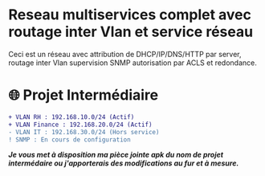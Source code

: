 # Reseau multiservices complet avec routage inter Vlan et service réseau



Ceci est un réseau avec attribution de DHCP/IP/DNS/HTTP par server, routage inter Vlan supervision SNMP autorisation par ACLS et redondance.

# 🌐 Projet Intermédiaire


~~~diff
+ VLAN RH : 192.168.10.0/24 (Actif)
+ VLAN Finance : 192.168.20.0/24 (Actif)
- VLAN IT : 192.168.30.0/24 (Hors service)
! SNMP : En cours de configuration
~~~~

***Je vous met à disposition ma pièce jointe apk du nom de projet intermédaire ou j'apporterais des modifications au fur et à mesure.***

